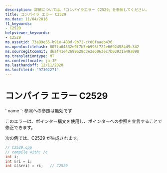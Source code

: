 ```yaml
---
description: 詳細については、「コンパイラエラー C2529」を参照してください。
title: コンパイラ エラー C2529
ms.date: 11/04/2016
f1_keywords:
- C2529
helpviewer_keywords:
- C2529
ms.assetid: 73a99e55-b91e-488d-9b72-cc80faaeb436
ms.openlocfilehash: 007fa64332e9f7b5eb993f722e66924584d9c342
ms.sourcegitcommit: d6af41e42699628c3e2e6063ec7b03931a49a098
ms.translationtype: MT
ms.contentlocale: ja-JP
ms.lasthandoff: 12/11/2020
ms.locfileid: "97302271"
---
```

# <a name="compiler-error-c2529"></a>コンパイラ エラー C2529

' name ': 参照への参照は無効です

このエラーは、ポインター構文を使用し、ポインターへの参照を宣言することで修正できます。

次の例では、C2529 が生成されます。

```cpp
// C2529.cpp
// compile with: /c
int i;
int &ri = i;
int &(&rri) = ri;   // C2529
```
